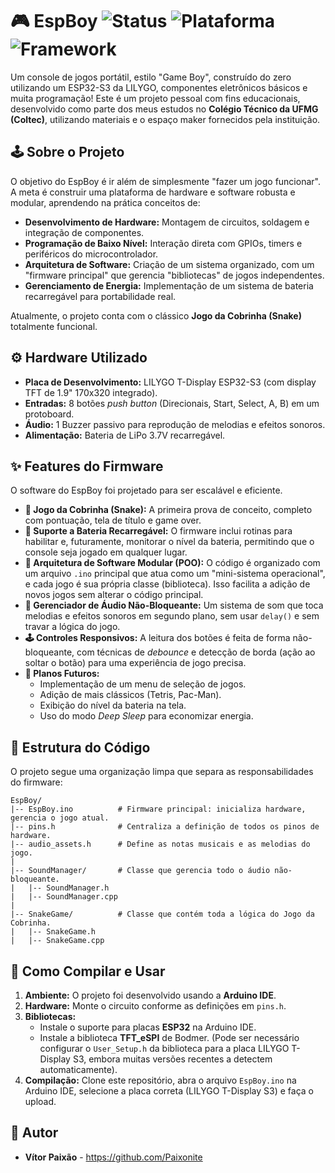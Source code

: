 # 🎮 EspBoy ![Status](https://img.shields.io/badge/status-em%20desenvolvimento-yellow) ![Plataforma](https://img.shields.io/badge/plataforma-ESP32--S3-blue) ![Framework](https://img.shields.io/badge/framework-Arduino-cyan)

Um console de jogos portátil, estilo "Game Boy", construído do zero utilizando um ESP32-S3 da LILYGO, componentes eletrônicos básicos e muita programação! Este é um projeto pessoal com fins educacionais, desenvolvido como parte dos meus estudos no **Colégio Técnico da UFMG (Coltec)**, utilizando materiais e o espaço maker fornecidos pela instituição.

## 🕹️ Sobre o Projeto

O objetivo do EspBoy é ir além de simplesmente "fazer um jogo funcionar". A meta é construir uma plataforma de hardware e software robusta e modular, aprendendo na prática conceitos de:

- **Desenvolvimento de Hardware:** Montagem de circuitos, soldagem e integração de componentes.
- **Programação de Baixo Nível:** Interação direta com GPIOs, timers e periféricos do microcontrolador.
- **Arquitetura de Software:** Criação de um sistema organizado, com um "firmware principal" que gerencia "bibliotecas" de jogos independentes.
- **Gerenciamento de Energia:** Implementação de um sistema de bateria recarregável para portabilidade real.

Atualmente, o projeto conta com o clássico **Jogo da Cobrinha (Snake)** totalmente funcional.

## ⚙️ Hardware Utilizado

- **Placa de Desenvolvimento:** LILYGO T-Display ESP32-S3 (com display TFT de 1.9" 170x320 integrado).
- **Entradas:** 8 botões *push button* (Direcionais, Start, Select, A, B) em um protoboard.
- **Áudio:** 1 Buzzer passivo para reprodução de melodias e efeitos sonoros.
- **Alimentação:** Bateria de LiPo 3.7V recarregável.

## ✨ Features do Firmware

O software do EspBoy foi projetado para ser escalável e eficiente.

- **🐍 Jogo da Cobrinha (Snake):** A primeira prova de conceito, completo com pontuação, tela de título e game over.
- **🔋 Suporte a Bateria Recarregável:** O firmware inclui rotinas para habilitar e, futuramente, monitorar o nível da bateria, permitindo que o console seja jogado em qualquer lugar.
- **🧩 Arquitetura de Software Modular (POO):** O código é organizado com um arquivo `.ino` principal que atua como um "mini-sistema operacional", e cada jogo é sua própria classe (biblioteca). Isso facilita a adição de novos jogos sem alterar o código principal.
- **🎵 Gerenciador de Áudio Não-Bloqueante:** Um sistema de som que toca melodias e efeitos sonoros em segundo plano, sem usar `delay()` e sem travar a lógica do jogo.
- **🕹️ Controles Responsivos:** A leitura dos botões é feita de forma não-bloqueante, com técnicas de *debounce* e detecção de borda (ação ao soltar o botão) para uma experiência de jogo precisa.
- **🚀 Planos Futuros:**
    - Implementação de um menu de seleção de jogos.
    - Adição de mais clássicos (Tetris, Pac-Man).
    - Exibição do nível da bateria na tela.
    - Uso do modo *Deep Sleep* para economizar energia.

## 📂 Estrutura do Código

O projeto segue uma organização limpa que separa as responsabilidades do firmware:

``` 
EspBoy/
|-- EspBoy.ino          # Firmware principal: inicializa hardware, gerencia o jogo atual.
|-- pins.h              # Centraliza a definição de todos os pinos de hardware.
|-- audio_assets.h      # Define as notas musicais e as melodias do jogo.
|
|-- SoundManager/       # Classe que gerencia todo o áudio não-bloqueante.
|   |-- SoundManager.h
|   |-- SoundManager.cpp
|
|-- SnakeGame/          # Classe que contém toda a lógica do Jogo da Cobrinha.
|   |-- SnakeGame.h
|   |-- SnakeGame.cpp
``` 

## 🚀 Como Compilar e Usar

1.  **Ambiente:** O projeto foi desenvolvido usando a **Arduino IDE**.
2.  **Hardware:** Monte o circuito conforme as definições em `pins.h`.
3.  **Bibliotecas:**
    - Instale o suporte para placas **ESP32** na Arduino IDE.
    - Instale a biblioteca **TFT_eSPI** de Bodmer. (Pode ser necessário configurar o `User_Setup.h` da biblioteca para a placa LILYGO T-Display S3, embora muitas versões recentes a detectem automaticamente).
4.  **Compilação:** Clone este repositório, abra o arquivo `EspBoy.ino` na Arduino IDE, selecione a placa correta (LILYGO T-Display S3) e faça o upload.

## 👤 Autor

- **Vítor Paixão** - https://github.com/Paixonite
